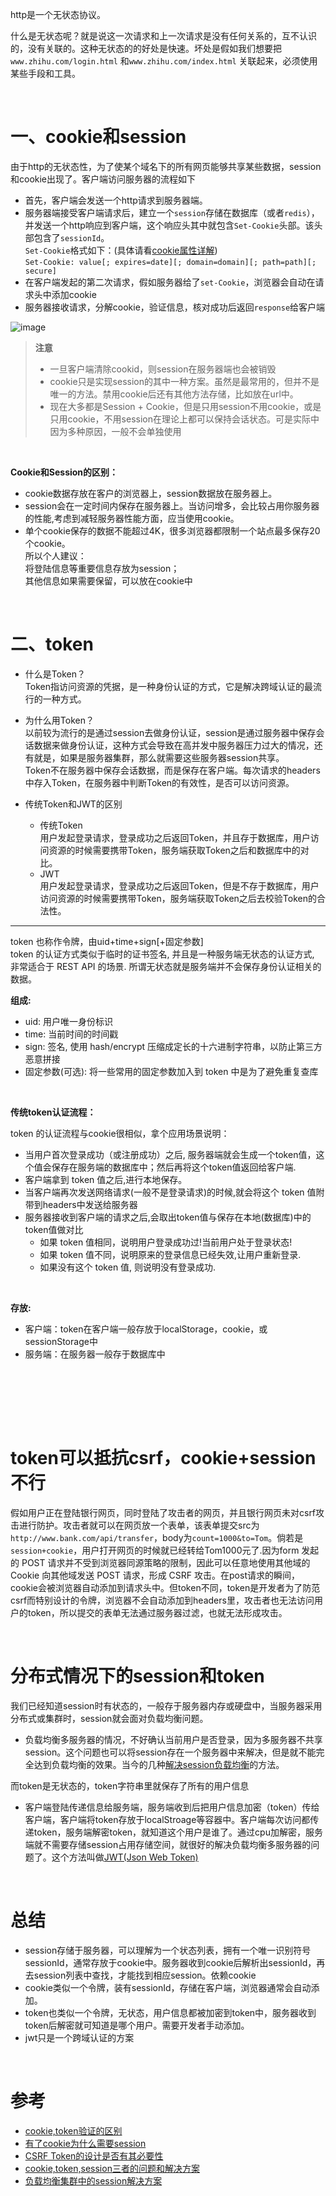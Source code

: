 
http是一个无状态协议。

什么是无状态呢？就是说这一次请求和上一次请求是没有任何关系的，互不认识的，没有关联的。这种无状态的的好处是快速。坏处是假如我们想要把 `www.zhihu.com/login.html` 和`www.zhihu.com/index.html` 关联起来，必须使用某些手段和工具。

<br>

# 一、cookie和session

由于http的无状态性，为了使某个域名下的所有网页能够共享某些数据，session和cookie出现了。客户端访问服务器的流程如下

- 首先，客户端会发送一个http请求到服务器端。<br>
- 服务器端接受客户端请求后，建立一个`session`存储在数据库（或者`redis`），并发送一个http响应到客户端，这个响应头其中就包含`Set-Cookie`头部。该头部包含了`sessionId`。<br>
  `Set-Cookie`格式如下：(具体请看[cookie属性详解](https://github.com/Vuact/Blog/blob/main/base/http/cookie%E5%B1%9E%E6%80%A7%E8%AF%A6%E8%A7%A3.md))<br>
  `Set-Cookie: value[; expires=date][; domain=domain][; path=path][; secure]` <br>
- 在客户端发起的第二次请求，假如服务器给了`set-Cookie`，浏览器会自动在请求头中添加cookie<br>
- 服务器接收请求，分解cookie，验证信息，核对成功后返回`response`给客户端

![image](https://user-images.githubusercontent.com/74364990/109837335-07981e80-7c80-11eb-9be3-be5add3882b2.png)

>**注意**
>- 一旦客户端清除cookid，则session在服务器端也会被销毁
>- cookie只是实现session的其中一种方案。虽然是最常用的，但并不是唯一的方法。禁用cookie后还有其他方法存储，比如放在url中。
>- 现在大多都是Session + Cookie，但是只用session不用cookie，或是只用cookie，不用session在理论上都可以保持会话状态。可是实际中因为多种原因，一般不会单独使用

<br>

**Cookie和Session的区别：**

- cookie数据存放在客户的浏览器上，session数据放在服务器上。
- session会在一定时间内保存在服务器上。当访问增多，会比较占用你服务器的性能,考虑到减轻服务器性能方面，应当使用cookie。
- 单个cookie保存的数据不能超过4K，很多浏览器都限制一个站点最多保存20个cookie。<br>
  所以个人建议：<br>
  将登陆信息等重要信息存放为session；<br>
  其他信息如果需要保留，可以放在cookie中


<br>

# 二、token

- 什么是Token？<br> 
Token指访问资源的凭据，是一种身份认证的方式，它是解决跨域认证的最流行的一种方式。

- 为什么用Token？<br> 
以前较为流行的是通过session去做身份认证，session是通过服务器中保存会话数据来做身份认证，这种方式会导致在高并发中服务器压力过大的情况，还有就是，如果是服务器集群，那么就需要这些服务器session共享。<br> 
Token不在服务器中保存会话数据，而是保存在客户端。每次请求的headers中存入Token，在服务器中判断Token的有效性，是否可以访问资源。

- 传统Token和JWT的区别
  - 传统Token<br> 
    用户发起登录请求，登录成功之后返回Token，并且存于数据库，用户访问资源的时候需要携带Token，服务端获取Token之后和数据库中的对比。
  - JWT<br> 
    用户发起登录请求，登录成功之后返回Token，但是不存于数据库，用户访问资源的时候需要携带Token，服务端获取Token之后去校验Token的合法性。


----

token 也称作令牌，由uid+time+sign[+固定参数]<br>
token 的认证方式类似于临时的证书签名, 并且是一种服务端无状态的认证方式, 非常适合于 REST API 的场景. 所谓无状态就是服务端并不会保存身份认证相关的数据。

**组成:**

- uid: 用户唯一身份标识
- time: 当前时间的时间戳
- sign: 签名, 使用 hash/encrypt 压缩成定长的十六进制字符串，以防止第三方恶意拼接
- 固定参数(可选): 将一些常用的固定参数加入到 token 中是为了避免重复查库

<br>

**传统token认证流程：** 

token 的认证流程与cookie很相似，拿个应用场景说明：

- 当用户首次登录成功（或注册成功）之后, 服务器端就会生成一个token值，这个值会保存在服务端的数据库中；然后再将这个token值返回给客户端.
- 客户端拿到 token 值之后,进行本地保存。
- 当客户端再次发送网络请求(一般不是登录请求)的时候,就会将这个 token 值附带到headers中发送给服务器
- 服务器接收到客户端的请求之后,会取出token值与保存在本地(数据库)中的token值做对比
  - 如果 token 值相同，说明用户登录成功过!当前用户处于登录状态!
  - 如果 token 值不同，说明原来的登录信息已经失效,让用户重新登录.
  - 如果没有这个 token 值, 则说明没有登录成功.
  
<br>

**存放:**

- 客户端：token在客户端一般存放于localStorage，cookie，或sessionStorage中
- 服务端：在服务器一般存于数据库中


<br>

<br><br><br>

# token可以抵抗csrf，cookie+session不行

假如用户正在登陆银行网页，同时登陆了攻击者的网页，并且银行网页未对csrf攻击进行防护。攻击者就可以在网页放一个表单，该表单提交src为`http://www.bank.com/api/transfer`，body为`count=1000&to=Tom`。倘若是`session+cookie`，用户打开网页的时候就已经转给Tom1000元了.因为form 发起的 POST 请求并不受到浏览器同源策略的限制，因此可以任意地使用其他域的 Cookie 向其他域发送 POST 请求，形成 CSRF 攻击。在post请求的瞬间，cookie会被浏览器自动添加到请求头中。但token不同，token是开发者为了防范csrf而特别设计的令牌，浏览器不会自动添加到headers里，攻击者也无法访问用户的token，所以提交的表单无法通过服务器过滤，也就无法形成攻击。

<br>

# 分布式情况下的session和token

我们已经知道session时有状态的，一般存于服务器内存或硬盘中，当服务器采用分布式或集群时，session就会面对负载均衡问题。

- 负载均衡多服务器的情况，不好确认当前用户是否登录，因为多服务器不共享session。这个问题也可以将session存在一个服务器中来解决，但是就不能完全达到负载均衡的效果。当今的几种[解决session负载均衡](https://blog.51cto.com/zhibeiwang/1965018)的方法。

而token是无状态的，token字符串里就保存了所有的用户信息

- 客户端登陆传递信息给服务端，服务端收到后把用户信息加密（token）传给客户端，客户端将token存放于localStroage等容器中。客户端每次访问都传递token，服务端解密token，就知道这个用户是谁了。通过cpu加解密，服务端就不需要存储session占用存储空间，就很好的解决负载均衡多服务器的问题了。这个方法叫做[JWT(Json Web Token)](https://github.com/Vuact/Blog/blob/main/base/http/%E6%B5%85%E8%B0%88JWT.md)

<br>

# 总结

- session存储于服务器，可以理解为一个状态列表，拥有一个唯一识别符号sessionId，通常存放于cookie中。服务器收到cookie后解析出sessionId，再去session列表中查找，才能找到相应session。依赖cookie
- cookie类似一个令牌，装有sessionId，存储在客户端，浏览器通常会自动添加。
- token也类似一个令牌，无状态，用户信息都被加密到token中，服务器收到token后解密就可知道是哪个用户。需要开发者手动添加。
- jwt只是一个跨域认证的方案

<br>

# 参考

- [cookie,token验证的区别](https://www.jianshu.com/p/c33f5777c2eb)
- [有了cookie为什么需要session](https://segmentfault.com/q/1010000016504003)
- [CSRF Token的设计是否有其必要性](https://segmentfault.com/q/1010000000713614)
- [cookie,token,session三者的问题和解决方案](https://junyiseo.com/php/757.html)
- [负载均衡集群中的session解决方案](https://blog.51cto.com/zhibeiwang/1965018)


